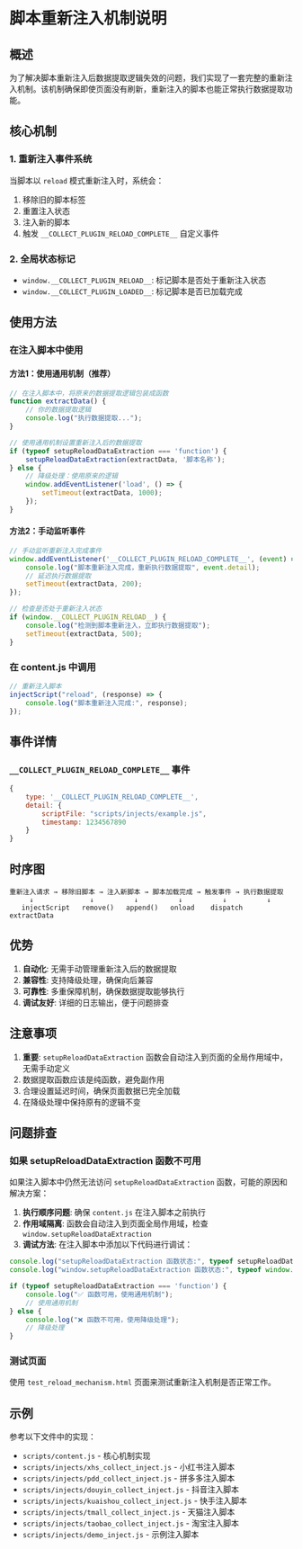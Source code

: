 # 脚本重新注入机制说明

## 概述

为了解决脚本重新注入后数据提取逻辑失效的问题，我们实现了一套完整的重新注入机制。该机制确保即使页面没有刷新，重新注入的脚本也能正常执行数据提取功能。

## 核心机制

### 1. 重新注入事件系统

当脚本以 `reload` 模式重新注入时，系统会：

1. 移除旧的脚本标签
2. 重置注入状态
3. 注入新的脚本
4. 触发 `__COLLECT_PLUGIN_RELOAD_COMPLETE__` 自定义事件

### 2. 全局状态标记

- `window.__COLLECT_PLUGIN_RELOAD__`: 标记脚本是否处于重新注入状态
- `window.__COLLECT_PLUGIN_LOADED__`: 标记脚本是否已加载完成

## 使用方法

### 在注入脚本中使用

#### 方法1：使用通用机制（推荐）

```javascript
// 在注入脚本中，将原来的数据提取逻辑包装成函数
function extractData() {
    // 你的数据提取逻辑
    console.log("执行数据提取...");
}

// 使用通用机制设置重新注入后的数据提取
if (typeof setupReloadDataExtraction === 'function') {
    setupReloadDataExtraction(extractData, '脚本名称');
} else {
    // 降级处理：使用原来的逻辑
    window.addEventListener('load', () => {
        setTimeout(extractData, 1000);
    });
}
```

#### 方法2：手动监听事件

```javascript
// 手动监听重新注入完成事件
window.addEventListener('__COLLECT_PLUGIN_RELOAD_COMPLETE__', (event) => {
    console.log("脚本重新注入完成，重新执行数据提取", event.detail);
    // 延迟执行数据提取
    setTimeout(extractData, 200);
});

// 检查是否处于重新注入状态
if (window.__COLLECT_PLUGIN_RELOAD__) {
    console.log("检测到脚本重新注入，立即执行数据提取");
    setTimeout(extractData, 500);
}
```

### 在 content.js 中调用

```javascript
// 重新注入脚本
injectScript("reload", (response) => {
    console.log("脚本重新注入完成:", response);
});
```

## 事件详情

### `__COLLECT_PLUGIN_RELOAD_COMPLETE__` 事件

```javascript
{
    type: '__COLLECT_PLUGIN_RELOAD_COMPLETE__',
    detail: {
        scriptFile: "scripts/injects/example.js",
        timestamp: 1234567890
    }
}
```

## 时序图

```
重新注入请求 → 移除旧脚本 → 注入新脚本 → 脚本加载完成 → 触发事件 → 执行数据提取
     ↓              ↓          ↓          ↓          ↓          ↓
   injectScript   remove()   append()   onload    dispatch   extractData
```

## 优势

1. **自动化**: 无需手动管理重新注入后的数据提取
2. **兼容性**: 支持降级处理，确保向后兼容
3. **可靠性**: 多重保障机制，确保数据提取能够执行
4. **调试友好**: 详细的日志输出，便于问题排查

## 注意事项

1. **重要**: `setupReloadDataExtraction` 函数会自动注入到页面的全局作用域中，无需手动定义
2. 数据提取函数应该是纯函数，避免副作用
3. 合理设置延迟时间，确保页面数据已完全加载
4. 在降级处理中保持原有的逻辑不变

## 问题排查

### 如果 setupReloadDataExtraction 函数不可用

如果注入脚本中仍然无法访问 `setupReloadDataExtraction` 函数，可能的原因和解决方案：

1. **执行顺序问题**: 确保 `content.js` 在注入脚本之前执行
2. **作用域隔离**: 函数会自动注入到页面全局作用域，检查 `window.setupReloadDataExtraction`
3. **调试方法**: 在注入脚本中添加以下代码进行调试：

```javascript
console.log("setupReloadDataExtraction 函数状态:", typeof setupReloadDataExtraction);
console.log("window.setupReloadDataExtraction 函数状态:", typeof window.setupReloadDataExtraction);

if (typeof setupReloadDataExtraction === 'function') {
    console.log("✅ 函数可用，使用通用机制");
    // 使用通用机制
} else {
    console.log("❌ 函数不可用，使用降级处理");
    // 降级处理
}
```

### 测试页面

使用 `test_reload_mechanism.html` 页面来测试重新注入机制是否正常工作。

## 示例

参考以下文件中的实现：
- `scripts/content.js` - 核心机制实现
- `scripts/injects/xhs_collect_inject.js` - 小红书注入脚本
- `scripts/injects/pdd_collect_inject.js` - 拼多多注入脚本
- `scripts/injects/douyin_collect_inject.js` - 抖音注入脚本
- `scripts/injects/kuaishou_collect_inject.js` - 快手注入脚本
- `scripts/injects/tmall_collect_inject.js` - 天猫注入脚本
- `scripts/injects/taobao_collect_inject.js` - 淘宝注入脚本
- `scripts/injects/demo_inject.js` - 示例注入脚本
